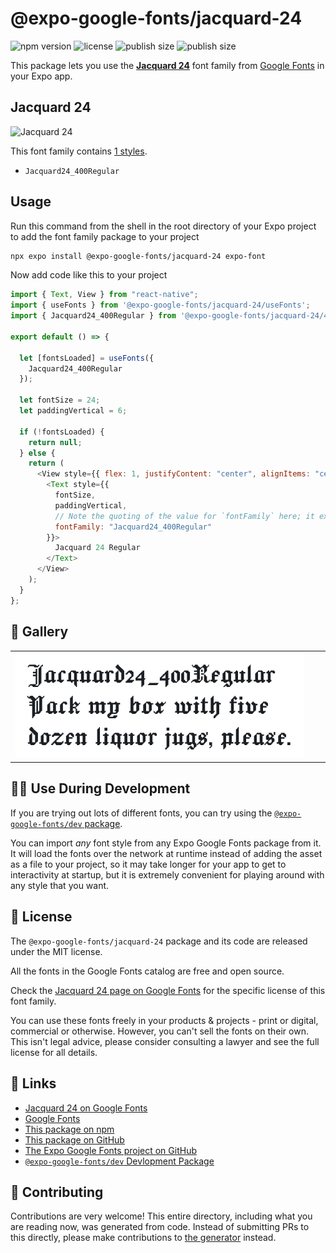 # @expo-google-fonts/jacquard-24

![npm version](https://flat.badgen.net/npm/v/@expo-google-fonts/jacquard-24)
![license](https://flat.badgen.net/github/license/expo/google-fonts)
![publish size](https://flat.badgen.net/packagephobia/install/@expo-google-fonts/jacquard-24)
![publish size](https://flat.badgen.net/packagephobia/publish/@expo-google-fonts/jacquard-24)

This package lets you use the [**Jacquard 24**](https://fonts.google.com/specimen/Jacquard+24) font family from [Google Fonts](https://fonts.google.com/) in your Expo app.

## Jacquard 24

![Jacquard 24](./font-family.png)

This font family contains [1 styles](#-gallery).

- `Jacquard24_400Regular`

## Usage

Run this command from the shell in the root directory of your Expo project to add the font family package to your project

```sh
npx expo install @expo-google-fonts/jacquard-24 expo-font
```

Now add code like this to your project

```js
import { Text, View } from "react-native";
import { useFonts } from '@expo-google-fonts/jacquard-24/useFonts';
import { Jacquard24_400Regular } from '@expo-google-fonts/jacquard-24/400Regular';

export default () => {

  let [fontsLoaded] = useFonts({
    Jacquard24_400Regular
  });

  let fontSize = 24;
  let paddingVertical = 6;

  if (!fontsLoaded) {
    return null;
  } else {
    return (
      <View style={{ flex: 1, justifyContent: "center", alignItems: "center" }}>
        <Text style={{
          fontSize,
          paddingVertical,
          // Note the quoting of the value for `fontFamily` here; it expects a string!
          fontFamily: "Jacquard24_400Regular"
        }}>
          Jacquard 24 Regular
        </Text>
      </View>
    );
  }
};
```

## 🔡 Gallery


||||
|-|-|-|
|![Jacquard24_400Regular](./400Regular/Jacquard24_400Regular.ttf.png)||||


## 👩‍💻 Use During Development

If you are trying out lots of different fonts, you can try using the [`@expo-google-fonts/dev` package](https://github.com/expo/google-fonts/tree/master/font-packages/dev#readme).

You can import _any_ font style from any Expo Google Fonts package from it. It will load the fonts over the network at runtime instead of adding the asset as a file to your project, so it may take longer for your app to get to interactivity at startup, but it is extremely convenient for playing around with any style that you want.


## 📖 License

The `@expo-google-fonts/jacquard-24` package and its code are released under the MIT license.

All the fonts in the Google Fonts catalog are free and open source.

Check the [Jacquard 24 page on Google Fonts](https://fonts.google.com/specimen/Jacquard+24) for the specific license of this font family.

You can use these fonts freely in your products & projects - print or digital, commercial or otherwise. However, you can't sell the fonts on their own. This isn't legal advice, please consider consulting a lawyer and see the full license for all details.

## 🔗 Links

- [Jacquard 24 on Google Fonts](https://fonts.google.com/specimen/Jacquard+24)
- [Google Fonts](https://fonts.google.com/)
- [This package on npm](https://www.npmjs.com/package/@expo-google-fonts/jacquard-24)
- [This package on GitHub](https://github.com/expo/google-fonts/tree/master/font-packages/jacquard-24)
- [The Expo Google Fonts project on GitHub](https://github.com/expo/google-fonts)
- [`@expo-google-fonts/dev` Devlopment Package](https://github.com/expo/google-fonts/tree/master/font-packages/dev)

## 🤝 Contributing

Contributions are very welcome! This entire directory, including what you are reading now, was generated from code. Instead of submitting PRs to this directly, please make contributions to [the generator](https://github.com/expo/google-fonts/tree/master/packages/generator) instead.
